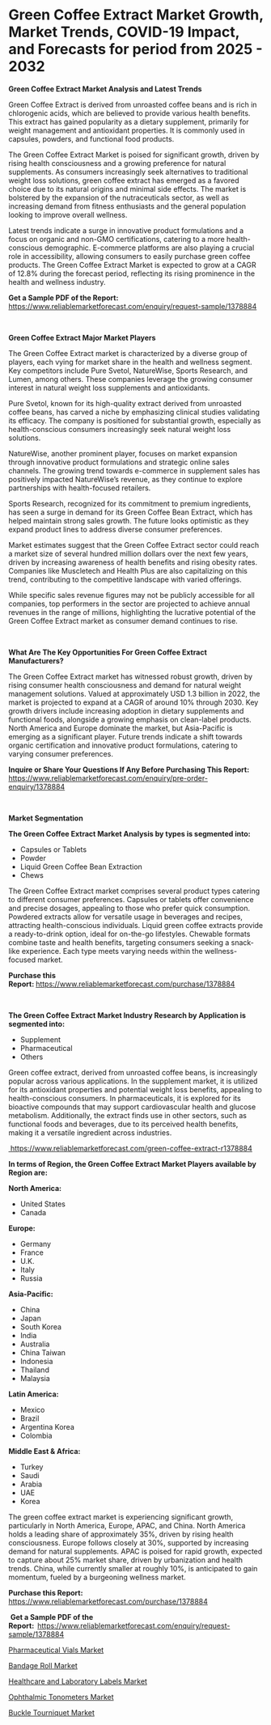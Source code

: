 <p><h1>Green Coffee Extract Market Growth, Market Trends, COVID-19 Impact, and Forecasts for period from 2025 - 2032</h1></p><p><strong>Green Coffee Extract Market Analysis and Latest Trends</strong></p>
<p><p>Green Coffee Extract is derived from unroasted coffee beans and is rich in chlorogenic acids, which are believed to provide various health benefits. This extract has gained popularity as a dietary supplement, primarily for weight management and antioxidant properties. It is commonly used in capsules, powders, and functional food products.</p><p>The Green Coffee Extract Market is poised for significant growth, driven by rising health consciousness and a growing preference for natural supplements. As consumers increasingly seek alternatives to traditional weight loss solutions, green coffee extract has emerged as a favored choice due to its natural origins and minimal side effects. The market is bolstered by the expansion of the nutraceuticals sector, as well as increasing demand from fitness enthusiasts and the general population looking to improve overall wellness.</p><p>Latest trends indicate a surge in innovative product formulations and a focus on organic and non-GMO certifications, catering to a more health-conscious demographic. E-commerce platforms are also playing a crucial role in accessibility, allowing consumers to easily purchase green coffee products. The Green Coffee Extract Market is expected to grow at a CAGR of 12.8% during the forecast period, reflecting its rising prominence in the health and wellness industry.</p></p>
<p><strong>Get a Sample PDF of the Report:&nbsp;</strong> <a href="https://www.reliablemarketforecast.com/enquiry/request-sample/1378884?utm_campaign=3572&utm_medium=2&utm_source=Github&utm_content=ia&utm_term=07042025&utm_id=green-coffee-extract">https://www.reliablemarketforecast.com/enquiry/request-sample/1378884</a></p>
<p>&nbsp;</p>
<p><strong>Green Coffee Extract Major Market Players</strong></p>
<p><p>The Green Coffee Extract market is characterized by a diverse group of players, each vying for market share in the health and wellness segment. Key competitors include Pure Svetol, NatureWise, Sports Research, and Lumen, among others. These companies leverage the growing consumer interest in natural weight loss supplements and antioxidants.</p><p>Pure Svetol, known for its high-quality extract derived from unroasted coffee beans, has carved a niche by emphasizing clinical studies validating its efficacy. The company is positioned for substantial growth, especially as health-conscious consumers increasingly seek natural weight loss solutions.</p><p>NatureWise, another prominent player, focuses on market expansion through innovative product formulations and strategic online sales channels. The growing trend towards e-commerce in supplement sales has positively impacted NatureWise’s revenue, as they continue to explore partnerships with health-focused retailers.</p><p>Sports Research, recognized for its commitment to premium ingredients, has seen a surge in demand for its Green Coffee Bean Extract, which has helped maintain strong sales growth. The future looks optimistic as they expand product lines to address diverse consumer preferences.</p><p>Market estimates suggest that the Green Coffee Extract sector could reach a market size of several hundred million dollars over the next few years, driven by increasing awareness of health benefits and rising obesity rates. Companies like Muscletech and Health Plus are also capitalizing on this trend, contributing to the competitive landscape with varied offerings.</p><p>While specific sales revenue figures may not be publicly accessible for all companies, top performers in the sector are projected to achieve annual revenues in the range of millions, highlighting the lucrative potential of the Green Coffee Extract market as consumer demand continues to rise.</p></p>
<p>&nbsp;</p>
<p><strong>What Are The Key Opportunities For Green Coffee Extract Manufacturers?</strong></p>
<p><p>The Green Coffee Extract market has witnessed robust growth, driven by rising consumer health consciousness and demand for natural weight management solutions. Valued at approximately USD 1.3 billion in 2022, the market is projected to expand at a CAGR of around 10% through 2030. Key growth drivers include increasing adoption in dietary supplements and functional foods, alongside a growing emphasis on clean-label products. North America and Europe dominate the market, but Asia-Pacific is emerging as a significant player. Future trends indicate a shift towards organic certification and innovative product formulations, catering to varying consumer preferences.</p></p>
<p><strong>Inquire or Share Your Questions If Any Before Purchasing This Report:</strong> <a href="https://www.reliablemarketforecast.com/enquiry/pre-order-enquiry/1378884?utm_campaign=3572&utm_medium=2&utm_source=Github&utm_content=ia&utm_term=07042025&utm_id=green-coffee-extract">https://www.reliablemarketforecast.com/enquiry/pre-order-enquiry/1378884</a></p>
<p>&nbsp;</p>
<p><strong>Market Segmentation</strong></p>
<p><strong>The Green Coffee Extract Market Analysis by types is segmented into:</strong></p>
<p><ul><li>Capsules or Tablets</li><li>Powder</li><li>Liquid Green Coffee Bean Extraction</li><li>Chews</li></ul></p>
<p><p>The Green Coffee Extract market comprises several product types catering to different consumer preferences. Capsules or tablets offer convenience and precise dosages, appealing to those who prefer quick consumption. Powdered extracts allow for versatile usage in beverages and recipes, attracting health-conscious individuals. Liquid green coffee extracts provide a ready-to-drink option, ideal for on-the-go lifestyles. Chewable formats combine taste and health benefits, targeting consumers seeking a snack-like experience. Each type meets varying needs within the wellness-focused market.</p></p>
<p><strong>Purchase this Report:&nbsp;</strong><a href="https://www.reliablemarketforecast.com/purchase/1378884?utm_campaign=3572&utm_medium=2&utm_source=Github&utm_content=ia&utm_term=07042025&utm_id=green-coffee-extract">https://www.reliablemarketforecast.com/purchase/1378884</a></p>
<p>&nbsp;</p>
<p><strong>The Green Coffee Extract Market Industry Research by Application is segmented into:</strong></p>
<p><ul><li>Supplement</li><li>Pharmaceutical</li><li>Others</li></ul></p>
<p><p>Green coffee extract, derived from unroasted coffee beans, is increasingly popular across various applications. In the supplement market, it is utilized for its antioxidant properties and potential weight loss benefits, appealing to health-conscious consumers. In pharmaceuticals, it is explored for its bioactive compounds that may support cardiovascular health and glucose metabolism. Additionally, the extract finds use in other sectors, such as functional foods and beverages, due to its perceived health benefits, making it a versatile ingredient across industries.</p></p>
<p><a href="https://www.reliablemarketforecast.com/green-coffee-extract-r1378884?utm_campaign=3572&utm_medium=2&utm_source=Github&utm_content=ia&utm_term=07042025&utm_id=green-coffee-extract">&nbsp;https://www.reliablemarketforecast.com/green-coffee-extract-r1378884</a></p>
<p><strong>In terms of Region, the Green Coffee Extract Market Players available by Region are:</strong></p>
<p>
    <p> <strong> North America: </strong>
        <ul>
            <li>United States</li>
            <li>Canada</li>
        </ul>
        </p> 
    <p> <strong> Europe: </strong>
        <ul>
            <li>Germany</li>
            <li>France</li>
            <li>U.K.</li>
            <li>Italy</li>
            <li>Russia</li>
        </ul>
        </p> 
    <p> <strong> Asia-Pacific: </strong>
        <ul>
            <li>China</li>
            <li>Japan</li>
            <li>South Korea</li>
            <li>India</li>
            <li>Australia</li>
            <li>China Taiwan</li>
            <li>Indonesia</li>
            <li>Thailand</li>
            <li>Malaysia</li>
        </ul>
        </p> 
    <p> <strong> Latin America: </strong>
        <ul>
            <li>Mexico</li>
            <li>Brazil</li>
            <li>Argentina Korea</li>
            <li>Colombia</li>
        </ul>
        </p> 
    <p> <strong> Middle East & Africa: </strong>
        <ul>
            <li>Turkey</li>
            <li>Saudi</li>
            <li>Arabia</li>
            <li>UAE</li>
            <li>Korea</li>
        </ul>
    </p>
    </p>
<p><p>The green coffee extract market is experiencing significant growth, particularly in North America, Europe, APAC, and China. North America holds a leading share of approximately 35%, driven by rising health consciousness. Europe follows closely at 30%, supported by increasing demand for natural supplements. APAC is poised for rapid growth, expected to capture about 25% market share, driven by urbanization and health trends. China, while currently smaller at roughly 10%, is anticipated to gain momentum, fueled by a burgeoning wellness market.</p></p>
<p><strong>Purchase this Report: </strong><a href="https://www.reliablemarketforecast.com/purchase/1378884?utm_campaign=3572&utm_medium=2&utm_source=Github&utm_content=ia&utm_term=07042025&utm_id=green-coffee-extract">https://www.reliablemarketforecast.com/purchase/1378884</a></p>
<p>&nbsp;<strong>Get a Sample PDF of the Report:&nbsp;&nbsp;</strong><a href="https://www.reliablemarketforecast.com/enquiry/request-sample/1378884?utm_campaign=3572&utm_medium=2&utm_source=Github&utm_content=ia&utm_term=07042025&utm_id=green-coffee-extract">https://www.reliablemarketforecast.com/enquiry/request-sample/1378884</a></p>
<p><strong></strong></p>
<p><p><a href="https://www.linkedin.com/pulse/pharmaceutical-vials-market-demand-forecast-85-cagr-growth-from-6cqje?utm_campaign=3572&utm_medium=2&utm_source=Github&utm_content=ia&utm_term=07042025&utm_id=green-coffee-extract">Pharmaceutical Vials Market</a></p><p><a href="https://www.linkedin.com/pulse/projected-revenue-market-growth-bandage-roll-industry-112-z3d4f?utm_campaign=3572&utm_medium=2&utm_source=Github&utm_content=ia&utm_term=07042025&utm_id=green-coffee-extract">Bandage Roll Market</a></p><p><a href="https://www.linkedin.com/pulse/healthcare-laboratory-labels-market-growth-forecast-6-cagr-from-mq8ye?utm_campaign=3572&utm_medium=2&utm_source=Github&utm_content=ia&utm_term=07042025&utm_id=green-coffee-extract">Healthcare and Laboratory Labels Market</a></p><p><a href="https://www.linkedin.com/pulse/assessment-ophthalmic-tonometers-market-scope-markets-size-revenue-qcsof?utm_campaign=3572&utm_medium=2&utm_source=Github&utm_content=ia&utm_term=07042025&utm_id=green-coffee-extract">Ophthalmic Tonometers Market</a></p><p><a href="https://www.linkedin.com/pulse/current-valuation-of55-cagr-report-provides-thorough-study-ehdwf?utm_campaign=3572&utm_medium=2&utm_source=Github&utm_content=ia&utm_term=07042025&utm_id=green-coffee-extract">Buckle Tourniquet Market</a></p></p>
